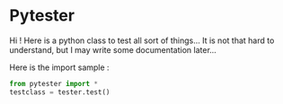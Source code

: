 Pytester
========
Hi ! 
Here is a python class to test all sort of things... It is not that hard to understand, but I may write some documentation later...

Here is the import sample :
```python
from pytester import *
testclass = tester.test()
```